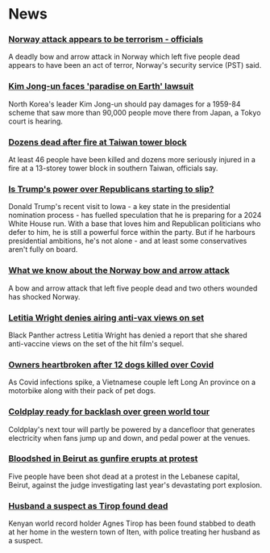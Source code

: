 # News
### [Norway attack appears to be terrorism - officials](https://www.bbc.com/news/world-europe-58910794)
A deadly bow and arrow attack in Norway which left five people dead appears to have been an act of terror, Norway's security service (PST) said. 
### [Kim Jong-un faces 'paradise on Earth' lawsuit](https://www.bbc.com/news/world-asia-58911236)
North Korea's leader Kim Jong-un should pay damages for a 1959-84 scheme that saw more than 90,000 people move there from Japan, a Tokyo court is hearing.
### [Dozens dead after fire at Taiwan tower block](https://www.bbc.com/news/world-asia-58887760)
At least 46 people have been killed and dozens more seriously injured in a fire at a 13-storey tower block in southern Taiwan, officials say.
### [Is Trump's power over Republicans starting to slip?](https://www.bbc.com/news/world-us-canada-58904507)
Donald Trump's recent visit to Iowa - a key state in the presidential nomination process - has fuelled speculation that he is preparing for a 2024 White House run. With a base that loves him and Republican politicians who defer to him, he is still a powerful force within the party. But if he harbours presidential ambitions, he's not alone - and at least some conservatives aren't fully on board.
### [What we know about the Norway bow and arrow attack](https://www.bbc.com/news/world-europe-58910709)
A bow and arrow attack that left five people dead and two others wounded has shocked Norway.
### [Letitia Wright denies airing anti-vax views on set](https://www.bbc.com/news/entertainment-arts-58911699)
Black Panther actress Letitia Wright has denied a report that she shared anti-vaccine views on the set of the hit film's sequel.
### [Owners heartbroken after 12 dogs killed over Covid](https://www.bbc.com/news/world-asia-58894320)
As Covid infections spike, a Vietnamese couple left Long An province on a motorbike along with their pack of pet dogs. 
### [Coldplay ready for backlash over green world tour](https://www.bbc.com/news/entertainment-arts-58898766)
Coldplay's next tour will partly be powered by a dancefloor that generates electricity when fans jump up and down, and pedal power at the venues.
### [Bloodshed in Beirut as gunfire erupts at protest](https://www.bbc.com/news/world-middle-east-58901611)
Five people have been shot dead at a protest in the Lebanese capital, Beirut, against the judge investigating last year's devastating port explosion.
### [Husband a suspect as Tirop found dead](https://www.bbc.com/sport/africa/58896494)
Kenyan world record holder Agnes Tirop has been found stabbed to death at her home in the western town of Iten, with police treating her husband as a suspect.  
